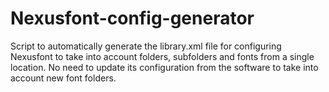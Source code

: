 # Nexusfont-config-generator
Script to automatically generate the library.xml file for configuring Nexusfont to take into account folders, subfolders and fonts from a single location. No need to update its configuration from the software to take into account new font folders.
